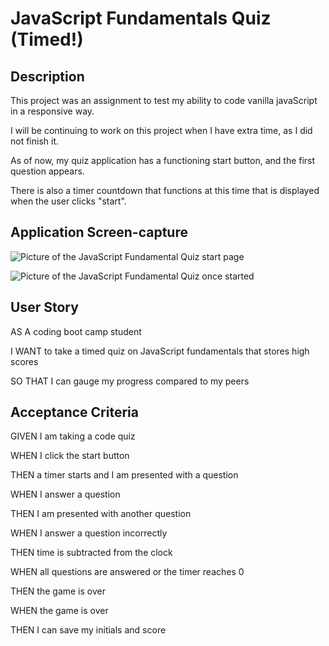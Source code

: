 # JavaScript Fundamentals Quiz (Timed!)

## Description

This project was an assignment to test my ability to code vanilla javaScript in a responsive way.

I will be continuing to work on this project when I have extra time, as I did not finish it.

As of now, my quiz application has a functioning start button, and the first question appears.

There is also a timer countdown that functions at this time that is displayed when the user clicks "start".

## Application Screen-capture

![Picture of the JavaScript Fundamental Quiz start page](/images/readme-pic.PNG?raw=true)

![Picture of the JavaScript Fundamental Quiz once started](/images/readme-pic.PNG?raw=true)

## User Story

AS A coding boot camp student

I WANT to take a timed quiz on JavaScript fundamentals that stores high scores

SO THAT I can gauge my progress compared to my peers

## Acceptance Criteria

GIVEN I am taking a code quiz

WHEN I click the start button

THEN a timer starts and I am presented with a question

WHEN I answer a question

THEN I am presented with another question

WHEN I answer a question incorrectly

THEN time is subtracted from the clock

WHEN all questions are answered or the timer reaches 0

THEN the game is over

WHEN the game is over

THEN I can save my initials and score
